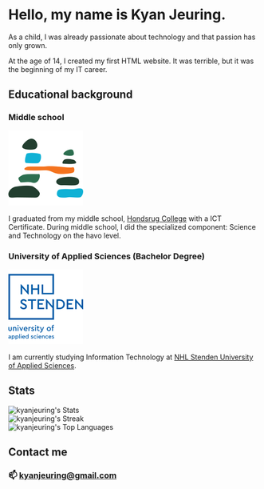# Hello, my name is Kyan Jeuring.
As a child, I was already passionate about technology and that passion has only grown.

At the age of 14, I created my first HTML website. It was terrible, but it was the beginning of my IT career.

## Educational background

### Middle school
<img src="./Assets/HCLogo.png" alt="Hondsrug College Logo"/>

I graduated from my middle school, <a href="https://hondsrugcollege.nl/">Hondsrug College</a> with a ICT Certificate. During middle school, I did the specialized component: Science and Technology on the havo level.

### University of Applied Sciences (Bachelor Degree)
<img src="./Assets/NHLStendenENLogo.png" alt="NHL Stenden Logo"/>

I am currently studying Information Technology at <a href="https://www.nhlstenden.com/en">NHL Stenden University of Applied Sciences</a>. 

## Stats
![kyanjeuring's Stats](https://github-readme-stats.vercel.app/api?username=kyanjeuring&theme=slateorange&show_icons=true&hide_border=true&count_private=true)<br>
![kyanjeuring's Streak](https://github-readme-streak-stats.herokuapp.com/?user=kyanjeuring&theme=slateorange&hide_border=true)<br>
![kyanjeuring's Top Languages](https://github-readme-stats.vercel.app/api/top-langs/?username=kyanjeuring&theme=slateorange&show_icons=true&hide_border=true&layout=compact)<br>

## Contact me
### 📫 [kyanjeuring@gmail.com](mailto:kyanjeuring@gmail.com)